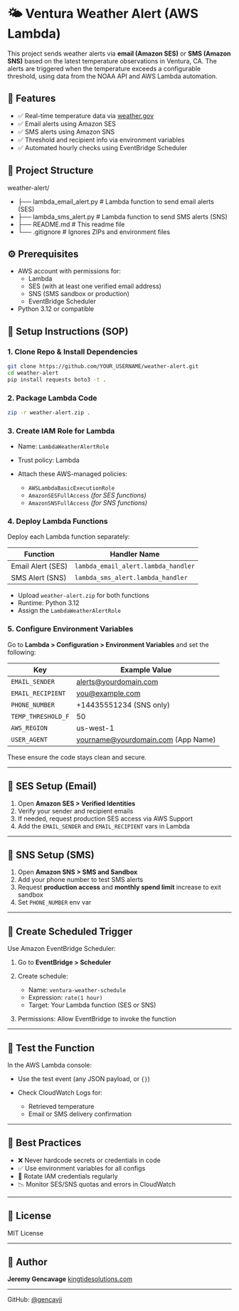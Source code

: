# 🌤️ Ventura Weather Alert (AWS Lambda)

This project sends weather alerts via **email (Amazon SES)** or **SMS (Amazon SNS)** based on the latest temperature observations in Ventura, CA. The alerts are triggered when the temperature exceeds a configurable threshold, using data from the NOAA API and AWS Lambda automation.


## 🚀 Features


- ✅ Real-time temperature data via [weather.gov](https://api.weather.gov)
- ✅ Email alerts using Amazon SES
- ✅ SMS alerts using Amazon SNS
- ✅ Threshold and recipient info via environment variables
- ✅ Automated hourly checks using EventBridge Scheduler


## 📁 Project Structure


weather-alert/
- ├── lambda_email_alert.py # Lambda function to send email alerts (SES)
- ├── lambda_sms_alert.py # Lambda function to send SMS alerts (SNS)
- ├── README.md # This readme file
- └── .gitignore # Ignores ZIPs and environment files


## ⚙️ Prerequisites


- AWS account with permissions for:
  - Lambda
  - SES (with at least one verified email address)
  - SNS (SMS sandbox or production)
  - EventBridge Scheduler
- Python 3.12 or compatible


## 🔧 Setup Instructions (SOP)


### 1. Clone Repo & Install Dependencies

```bash
git clone https://github.com/YOUR_USERNAME/weather-alert.git
cd weather-alert
pip install requests boto3 -t .
```

### 2. Package Lambda Code

```bash
zip -r weather-alert.zip .
```

### 3. Create IAM Role for Lambda

* Name: `LambdaWeatherAlertRole`
* Trust policy: Lambda
* Attach these AWS-managed policies:

  * `AWSLambdaBasicExecutionRole`
  * `AmazonSESFullAccess` *(for SES functions)*
  * `AmazonSNSFullAccess` *(for SNS functions)*


### 4. Deploy Lambda Functions

Deploy each Lambda function separately:

| Function          | Handler Name                        |
| ----------------- | ----------------------------------- |
| Email Alert (SES) | `lambda_email_alert.lambda_handler` |
| SMS Alert (SNS)   | `lambda_sms_alert.lambda_handler`   |

* Upload `weather-alert.zip` for both functions
* Runtime: Python 3.12
* Assign the `LambdaWeatherAlertRole`


### 5. Configure Environment Variables

Go to **Lambda > Configuration > Environment Variables** and set the following:

| Key                | Example Value                                                        |
| ------------------ | -------------------------------------------------------------------- |
| `EMAIL_SENDER`     | [alerts@yourdomain.com](mailto:alerts@yourdomain.com)                |
| `EMAIL_RECIPIENT`  | [you@example.com](mailto:you@example.com)                            |
| `PHONE_NUMBER`     | +14435551234 (SNS only)                                              |
| `TEMP_THRESHOLD_F` | 50                                                                   |
| `AWS_REGION`       | us-west-1                                                            |
| `USER_AGENT`       | [yourname@yourdomain.com](mailto:yourname@yourdomain.com) (App Name) |

These ensure the code stays clean and secure.

---

## 📨 SES Setup (Email)

1. Open **Amazon SES > Verified Identities**
2. Verify your sender and recipient emails
3. If needed, request production SES access via AWS Support
4. Add the `EMAIL_SENDER` and `EMAIL_RECIPIENT` vars in Lambda

---

## 📲 SNS Setup (SMS)

1. Open **Amazon SNS > SMS and Sandbox**
2. Add your phone number to test SMS alerts
3. Request **production access** and **monthly spend limit** increase to exit sandbox
4. Set `PHONE_NUMBER` env var

---

## 📅 Create Scheduled Trigger

Use Amazon EventBridge Scheduler:

1. Go to **EventBridge > Scheduler**
2. Create schedule:

   * Name: `ventura-weather-schedule`
   * Expression: `rate(1 hour)`
   * Target: Your Lambda function (SES or SNS)
3. Permissions: Allow EventBridge to invoke the function

---

## 🧪 Test the Function

In the AWS Lambda console:

* Use the test event (any JSON payload, or `{}`)
* Check CloudWatch Logs for:

  * Retrieved temperature
  * Email or SMS delivery confirmation

---

## 🧹 Best Practices

* ❌ Never hardcode secrets or credentials in code
* ✅ Use environment variables for all configs
* 🔐 Rotate IAM credentials regularly
* 📉 Monitor SES/SNS quotas and errors in CloudWatch

---

## 📄 License

MIT License

---

## 👤 Author

**Jeremy Gencavage**
[kingtidesolutions.com](https://www.kingtidesolutions.com)

---

GitHub: [@gencavjj](https://github.com/)

